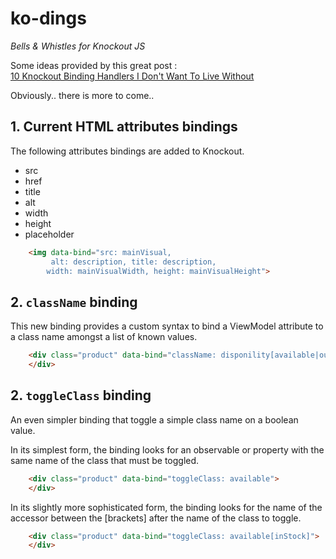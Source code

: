 ko-dings
========

_Bells & Whistles for Knockout JS_

Some ideas provided by this great post :  
[10 Knockout Binding Handlers I Don't Want To Live Without](http://tech.pro/blog/1863/10-knockout-binding-handlers-i-don-t-want-to-live-without)

Obviously.. there is more to come..

## 1. Current HTML attributes bindings

The following attributes bindings are added to Knockout.

* src
* href
* title
* alt
* width
* height
* placeholder
 
```html
    <img data-bind="src: mainVisual, 
         alt: description, title: description, 
        width: mainVisualWidth, height: mainVisualHeight">
```

## 2. `className` binding

This new binding provides a custom syntax to bind a ViewModel attribute to a class name amongst a list of known values. 

```html
    <div class="product" data-bind="className: disponility[available|out-of-stock|pre-order]">
    </div>
```

## 2. `toggleClass` binding

An even simpler binding that toggle a simple class name on a boolean value.

In its simplest form, the binding looks for an observable or property with the same name of the class that must be toggled.

```html
    <div class="product" data-bind="toggleClass: available">
    </div>
```

In its slightly more sophisticated form, the binding looks for the name of the accessor between the [brackets] after the name of the class to toggle.

```html
    <div class="product" data-bind="toggleClass: available[inStock]">
    </div>
```
